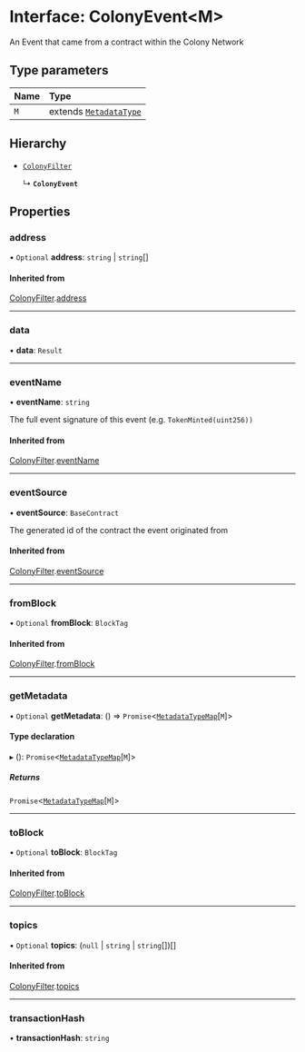 # Interface: ColonyEvent<M\>

An Event that came from a contract within the Colony Network

## Type parameters

| Name | Type |
| :------ | :------ |
| `M` | extends [`MetadataType`](../enums/MetadataType.md) |

## Hierarchy

- [`ColonyFilter`](ColonyFilter.md)

  ↳ **`ColonyEvent`**

## Properties

### address

• `Optional` **address**: `string` \| `string`[]

#### Inherited from

[ColonyFilter](ColonyFilter.md).[address](ColonyFilter.md#address)

___

### data

• **data**: `Result`

___

### eventName

• **eventName**: `string`

The full event signature of this event (e.g. `TokenMinted(uint256))`

#### Inherited from

[ColonyFilter](ColonyFilter.md).[eventName](ColonyFilter.md#eventname)

___

### eventSource

• **eventSource**: `BaseContract`

The generated id of the contract the event originated from

#### Inherited from

[ColonyFilter](ColonyFilter.md).[eventSource](ColonyFilter.md#eventsource)

___

### fromBlock

• `Optional` **fromBlock**: `BlockTag`

#### Inherited from

[ColonyFilter](ColonyFilter.md).[fromBlock](ColonyFilter.md#fromblock)

___

### getMetadata

• `Optional` **getMetadata**: () => `Promise`<[`MetadataTypeMap`](MetadataTypeMap.md)[`M`]\>

#### Type declaration

▸ (): `Promise`<[`MetadataTypeMap`](MetadataTypeMap.md)[`M`]\>

##### Returns

`Promise`<[`MetadataTypeMap`](MetadataTypeMap.md)[`M`]\>

___

### toBlock

• `Optional` **toBlock**: `BlockTag`

#### Inherited from

[ColonyFilter](ColonyFilter.md).[toBlock](ColonyFilter.md#toblock)

___

### topics

• `Optional` **topics**: (``null`` \| `string` \| `string`[])[]

#### Inherited from

[ColonyFilter](ColonyFilter.md).[topics](ColonyFilter.md#topics)

___

### transactionHash

• **transactionHash**: `string`
